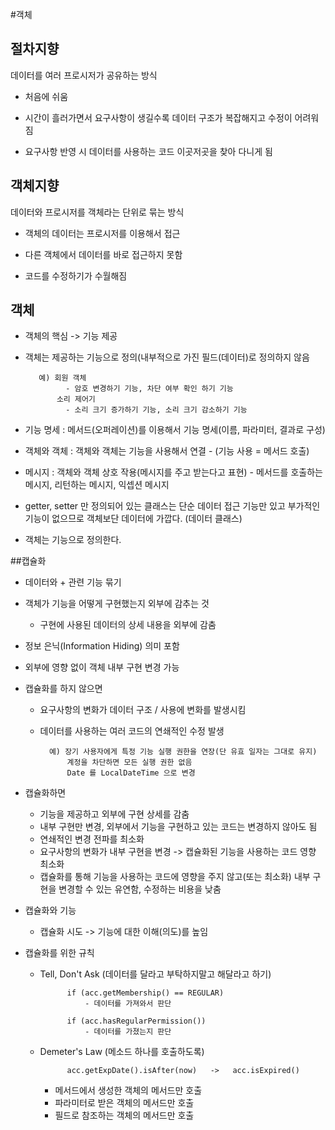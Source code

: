 #객체

## 절차지향
   데이터를 여러 프로시저가 공유하는 방식
     
- 처음에 쉬움

- 시간이 흘러가면서 요구사항이 생길수록 데이터 구조가 복잡해지고 수정이 어려워짐
- 요구사항 반영 시 데이터를 사용하는 코드 이곳저곳을 찾아 다니게 됨

## 객체지향   
   데이터와 프로시저를 객체라는 단위로 묶는 방식
   
- 객체의 데이터는 프로시저를 이용해서 접근

- 다른 객체에서 데이터를 바로 접근하지 못함
- 코드를 수정하기가 수월해짐

## 객체
- 객체의 핵심 -> 기능 제공
- 객체는 제공하는 기능으로 정의(내부적으로 가진 필드(데이터)로 정의하지 않음

         예) 회원 객체
               - 암호 변경하기 기능, 차단 여부 확인 하기 기능
             소리 제어기
               - 소리 크기 증가하기 기능, 소리 크기 감소하기 기능
- 기능 명세 : 메서드(오퍼레이션)를 이용해서 기능 명세(이름, 파라미터, 결과로 구성)
- 객체와 객체 : 객체와 객체는 기능을 사용해서 연결
               - (기능 사용 = 메서드 호출)
- 메시지 : 객체와 객체 상호 작용(메시지를 주고 받는다고 표현)
               - 메서드를 호출하는 메시지, 리턴하는 메시지, 익셉션 메시지
- getter, setter 만 정의되어 있는 클래스는 단순 데이터 접근 기능만 있고 부가적인 기능이 없으므로 객체보단 데이터에 가깝다. (데이터 클래스)
- 객체는 기능으로 정의한다.

##캡슐화
   - 데이터와 + 관련 기능 묶기
   - 객체가 기능을 어떻게 구현했는지 외부에 감추는 것
      - 구현에 사용된 데이터의 상세 내용을 외부에 감춤
   - 정보 은닉(Information Hiding) 의미 포함
   - 외부에 영향 없이 객체 내부 구현 변경 가능
   - 캡슐화를 하지 않으면
        - 요구사항의 변화가 데이터 구조 / 사용에 변화를 발생시킴
        - 데이터를 사용하는 여러 코드의 연쇄적인 수정 발생
          
                예) 장기 사용자에게 특정 기능 실행 권한을 연장(단 유효 일자는 그대로 유지)
                    계정을 차단하면 모든 실행 권한 없음
                    Date 를 LocalDateTime 으로 변경
   - 캡슐화하면
        - 기능을 제공하고 외부에 구현 상세를 감춤
        - 내부 구현만 변경, 외부에서 기능을 구현하고 있는 코드는 변경하지 않아도 됨
        - 연쇄적인 변경 전파를 최소화
        - 요구사항의 변화가 내부 구현을 변경 -> 캡슐화된 기능을 사용하는 코드 영향 최소화
        - 캡슐화를 통해 기능을 사용하는 코드에 영향을 주지 않고(또는 최소화) 내부 구현을 변경할 수 있는 유연함, 수정하는 비용을 낮춤
  
   - 캡슐화와 기능
        - 캡슐화 시도 -> 기능에 대한 이해(의도)를 높임
  
   - 캡슐화를 위한 규칙
        - Tell, Don't Ask (데이터를 달라고 부탁하지말고 해달라고 하기)
          
                    if (acc.getMembership() == REGULAR)
                        - 데이터를 가져와서 판단
                        
                    if (acc.hasRegularPermission())
                        - 데이터를 가졌는지 판단
          
        - Demeter's Law (메소드 하나를 호출하도록)
                
                    acc.getExpDate().isAfter(now)   ->   acc.isExpired() 
            - 메서드에서 생성한 객체의 메서드만 호출
            - 파라미터로 받은 객체의 메서드만 호출
            - 필드로 참조하는 객체의 메서드만 호출
                            
